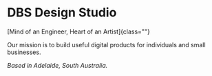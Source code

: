 # DBS Design Studio

[Mind of an Engineer, Heart of an Artist]{class=""}

Our mission is to build useful digital products for individuals and small businesses.

_Based in Adelaide, South Australia._
